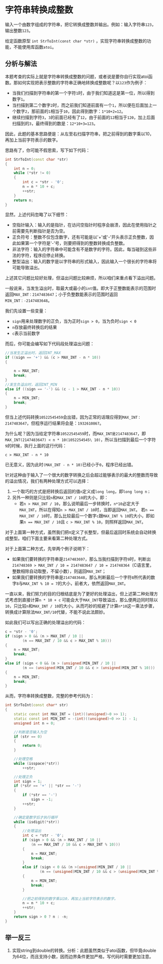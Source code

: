 # 字符串转换成整数

输入一个由数字组成的字符串，把它转换成整数并输出。例如：输入字符串`123`，输出整数`123`。

给定函数原型 `int StrToInt(const char *str)` ，实现字符串转换成整数的功能，不能使用库函数`atoi`。

## 分析与解法

本题考查的实际上就是字符串转换成整数的问题，或者说是要你自行实现atoi函数。那如何实现把表示整数的字符串正确地转换成整数呢？以`123`作为例子：

+ 当我们扫描到字符串的第一个字符`1`时，由于我们知道这是第一位，所以得到数字`1`。
+ 当扫描到第二个数字`2`时，而之前我们知道前面有一个`1`，所以便在后面加上一个数字`2`，那前面的`1`相当于`10`，因此得到数字：`1*10+2=12`。
+ 继续扫描到字符`3`，`3`的前面已经有了`12`，由于前面的`12`相当于`120`，加上后面扫描到的`3`，最终得到的数是：`12*10+3=123`。

因此，此题的基本思路便是：从左至右扫描字符串，把之前得到的数字乘以10，再加上当前字符表示的数字。

思路有了，你可能不假思索，写下如下代码：

```cpp
int StrToInt(const char *str)
{
    int n = 0;
    while (*str != 0)
    {
        int c = *str - '0';
        n = n * 10 + c;
        ++str;
    }
    return n;
}
```

显然，上述代码忽略了以下细节：

+ 空指针输入：输入的是指针，在访问空指针时程序会崩溃，因此在使用指针之前需要先判断指针是否为空。
+ 正负符号：整数不仅包含数字，还有可能是以'+'或'-'开头表示正负整数，因此如果第一个字符是'-'号，则要把得到的整数转换成负整数。 
+ 非法字符：输入的字符串中可能含有不是数字的字符。因此，每当碰到这些非法的字符，程序应停止转换。 
+ 整型溢出：输入的数字是以字符串的形式输入，因此输入一个很长的字符串将可能导致溢出。 

上述其它问题比较好处理，但溢出问题比较麻烦，所以咱们来重点看下溢出问题。

一般说来，当发生溢出时，取最大或最小的`int`值。即大于正整数能表示的范围时返回`MAX_INT：2147483647`；小于负整数能表示的范围时返回`MIN_INT：-2147483648`。

我们先设置一些变量：

+ `sign`用来处理数字的正负，当为正时`sign > 0`，当为负时`sign < 0`
+ `n`存放最终转换后的结果
+ `c`表示当前数字

而后，你可能会编写如下代码段处理溢出问题：

```cpp
//当发生正溢出时，返回INT_MAX
if ((sign == '+') && (c > MAX_INT - n * 10))
{

    n = MAX_INT;
    break;
}
//发生负溢出时，返回INT_MIN
else if ((sign == '-') && (c - 1 > MAX_INT - n * 10))
{
    n = MIN_INT;
    break;
}
```

但当上述代码转换`10522545459`会出错，因为正常的话理应得到`MAX_INT：2147483647`，但程序运行结果将会是：`1932610867`。

为什么呢？因为当给定字符串`10522545459`时，而`MAX_INT是2147483647`，即`MAX_INT(2147483647) < n * 10(1052254545\ 10)`，所以当扫描到最后一个字符`9`的时候，执行上面的这行代码：

    c > MAX_INT - n * 10

已无意义，因为此时`(MAX_INT - n * 10)`已经小于`0`，程序已经出错。

针对这种由于输入了一个很大的数字转换之后会超过能够表示的最大的整数而导致的溢出情况，我们有两种处理方式可以选择：

1. 一个取巧的方式是把转换后返回的值`n`定义成`long long`，即`long long n；`
2. 另外一种则是只比较`n`和`MAX_INT / 10`的大小，即：
    + 若`n > MAX_INT / 10`，那么说明最后一步转换时，`n*10`必定大于`MAX_INT`，所以在得知`n > MAX_INT / 10`时，当即返回`MAX_INT`。
若`n == MAX_INT / 10`时，那么比较最后一个数字`c`跟`MAX_INT % 10`的大小，即如果`n == MAX_INT / 10`且 `c > MAX_INT % 10`，则照样返回`MAX_INT`。

对于上面第一种方式，虽然我们把n定义了长整型，但最后返回时系统会自动转换成整型。咱们下面主要来看第二种处理方式。

对于上面第二种方式，先举两个例子说明下：

+ 如果我们要转换的字符串是`2147483697`，那么当我扫描到字符`9`时，判断出`214748369 > MAX_INT / 10 = 2147483647 / 10 = 214748364`（C语言里，整数相除自动取整，不留小数），则返回`MAX_INT`；
+ 如果我们要转换的字符串是`2147483648`，那么判断最后一个字符`8`所代表的数字`8`与`MAX_INT % 10 = 7`的大小，前者大，依然返回`MAX_INT`。

一直以来，我们努力的目的归根结底是为了更好的处理溢出，但上述第二种处理方式考虑到直接计算`n * 10 + c` 可能会大于`MAX_INT`导致溢出，那么便两边同时除以`10`，只比较`n`和`MAX_INT / 10`的大小，从而巧妙的规避了计算`n*10`这一乘法步骤，转换成计算除法`MAX_INT/10`代替，不能不说此法颇妙。

如此我们可以写出正确的处理溢出的代码：

```cpp
c = *str - '0';
if (sign > 0 && (n > MAX_INT / 10 || 
        (n == MAX_INT / 10 && c > MAX_INT % 10)))
{
    n = MAX_INT;
    break;
}
else if (sign < 0 && (n > (unsigned)MIN_INT / 10 || 
        (n == (unsigned)MIN_INT / 10 && c > (unsigned)MIN_INT % 10)))
{
    n = MIN_INT;
    break;
}
```
从而，字符串转换成整数，完整的参考代码为：

```cpp
int StrToInt(const char* str)
{
    static const int MAX_INT = (int)((unsigned)~0 >> 1);
    static const int MIN_INT = -(int)((unsigned)~0 >> 1) - 1;
    unsigned int n = 0;

    //判断是否输入为空
    if (str == 0)
    {
        return 0;
    }

    //处理空格
    while (isspace(*str))
        ++str;

    //处理正负
    int sign = 1;
    if (*str == '+' || *str == '-')
    {
        if (*str == '-')
            sign = -1;
        ++str;
    }

    //确定是数字后才执行循环
    while (isdigit(*str))
    {
        //处理溢出
        int c = *str - '0';
        if (sign > 0 && (n > MAX_INT / 10 || 
            (n == MAX_INT / 10 && c > MAX_INT % 10)))
        {
            n = MAX_INT;
            break;
        }
        else if (sign < 0 && (n >(unsigned)MIN_INT / 10 || 
                (n == (unsigned)MIN_INT / 10 && c > (unsigned)MIN_INT % 10)))
        {
            n = MIN_INT;
            break;
        }

        //把之前得到的数字乘以10，再加上当前字符表示的数字。
        n = n * 10 + c;
        ++str;
    }
    return sign > 0 ? n : -n;
}
```

## 举一反三

1. 实现string到double的转换。分析：此题虽然类似于atoi函数，但毕竟double为64位，而且支持小数，因而边界条件更加严格，写代码时需要更加注意。